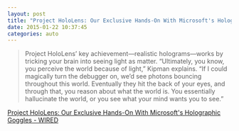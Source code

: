 ```yaml
---
layout: post
title: "Project HoloLens: Our Exclusive Hands-On With Microsoft's Holographic Goggles | WIRED"
date: 2015-01-22 10:37:45
categories: auto
---
```


> Project HoloLens’ key achievement—realistic holograms—works by tricking your brain into seeing light as matter. “Ultimately, you know, you perceive the world because of light,” Kipman explains. “If I could magically turn the debugger on, we’d see photons bouncing throughout this world. Eventually they hit the back of your eyes, and through that, you reason about what the world is. You essentially hallucinate the world, or you see what your mind wants you to see.”

 <!-- --> 

[Project HoloLens: Our Exclusive Hands-On With Microsoft's Holographic Goggles - WIRED](http://www.wired.com/2015/01/microsoft-hands-on/)